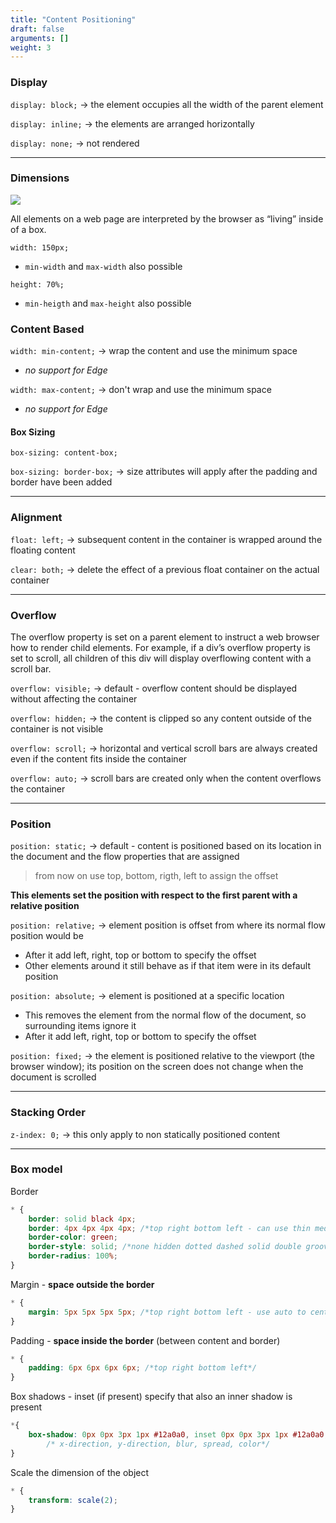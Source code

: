 ```yaml
---
title: "Content Positioning"
draft: false
arguments: []
weight: 3
---
```


### Display

`display: block;` &rarr; the element occupies all the width of the parent element

`display: inline;` &rarr; the elements are arranged horizontally

`display: none;` &rarr; not rendered

* * *

### Dimensions

<img src="/img/content/css/box-model.png" class="img-fluid figure-img img-custom">

All elements on a web page are interpreted by the browser as “living” inside of a box.

`width: 150px;`

-   `min-width` and `max-width` also possible

`height: 70%;`

-   `min-heigth` and `max-height` also possible

### Content Based

`width: min-content;` &rarr; wrap the content and use the minimum space

-   _no support for Edge_

`width: max-content;` &rarr; don't wrap and use the minimum space

-   _no support for Edge_

#### Box Sizing

`box-sizing: content-box;`

`box-sizing: border-box;` &rarr; size attributes will apply after the padding and border have been added

* * *

### Alignment

`float: left;` &rarr; subsequent content in the container is wrapped around the floating content

`clear: both;` &rarr; delete the effect of a previous float container on the actual container

* * *

### Overflow

The overflow property is set on a parent element to instruct a web browser how to render child elements. For example, if a div’s overflow property is set to scroll, all children of this div will display overflowing content with a scroll bar.

`overflow: visible;` &rarr; default - overflow content should be displayed without affecting the container

`overflow: hidden;` &rarr; the content is clipped so any content outside of the container is not visible

`overflow: scroll;` &rarr; horizontal and vertical scroll bars are always created even if the content fits inside the container

`overflow: auto;` &rarr; scroll bars are created only when the content overflows the container

* * *

### Position

`position: static;` -> default - content is positioned based on its location in the document and the flow properties that are assigned

> from now on use top, bottom, rigth, left to assign the offset

**This elements set the position with respect to the first parent with a relative position**

`position: relative;` &rarr; element position is offset from where its normal flow position would be

-   After it add left, right, top or bottom to specify the offset
-   Other elements around it still behave as if that item were in its default position

`position: absolute;` &rarr; element is positioned at a specific location

-   This removes the element from the normal flow of the document, so surrounding items ignore it
-   After it add left, right, top or bottom to specify the offset

`position: fixed;` &rarr; the element is positioned relative to the viewport (the browser window); its position on the screen does not change when the document is scrolled

* * *

### Stacking Order

`z-index: 0;` &rarr; this only apply to non statically positioned content

* * *

### Box model

Border

```css
* {
    border: solid black 4px;
    border: 4px 4px 4px 4px; /*top right bottom left - can use thin medium thick*/
    border-color: green;
    border-style: solid; /*none hidden dotted dashed solid double groove ridge inset outset*/
    border-radius: 100%;
}
```

Margin - **space outside the border**

```css
* {
    margin: 5px 5px 5px 5px; /*top right bottom left - use auto to center*/
}
```

Padding - **space inside the border** (between content and border)

```css
* {
    padding: 6px 6px 6px 6px; /*top right bottom left*/
}
```

Box shadows - inset (if present) specify that also an inner shadow is present

```css
*{
    box-shadow: 0px 0px 3px 1px #12a0a0, inset 0px 0px 3px 1px #12a0a0;
        /* x-direction, y-direction, blur, spread, color*/
}
```

Scale the dimension of the object

```css
* {
    transform: scale(2);
}
```
